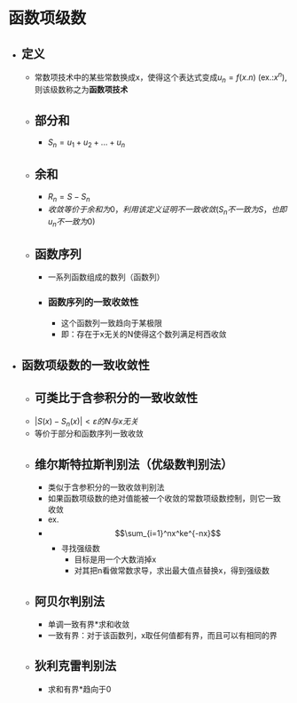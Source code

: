 # 函数项级数
- ## 定义
  - 常数项技术中的某些常数换成x，使得这个表达式变成$u_n=f(x.n)$ (ex.:$x^n$),则该级数称之为**函数项技术**
  - ## 部分和
    - $S_n=u_1+u_2+...+u_n$
  - ## 余和
    - $R_n=S-S_n$
    - $收敛等价于余和为0，利用该定义证明不一致收敛(S_n不一致为S，也即u_n不一致为0)$
  -   ## 函数序列
      -   一系列函数组成的数列（函数列）
      -   ### 函数序列的一致收敛性
          -   这个函数列一致趋向于某极限
          -   即：存在于x无关的N使得这个数列满足柯西收敛
- ## 函数项级数的一致收敛性
  - ## **可类比于含参积分的一致收敛性**
  - $|S(x)-S_n(x)|<\varepsilon 的N 与x无关$
  -  等价于部分和函数序列一致收敛
  - ## 维尔斯特拉斯判别法（优级数判别法）
    - 类似于含参积分的一致收敛判别法
    - 如果函数项级数的绝对值能被一个收敛的常数项级数控制，则它一致收敛
    - ex.
    -  $$\sum_{i=1}^nx^ke^{-nx}$$
       - 寻找强级数
         - 目标是用一个大数消掉x
         - 对其把n看做常数求导，求出最大值点替换x，得到强级数
  - ## 阿贝尔判别法
    - 单调一致有界*求和收敛
    - 一致有界：对于该函数列，x取任何值都有界，而且可以有相同的界
  - ## 狄利克雷判别法
    - 求和有界*趋向于0